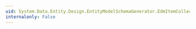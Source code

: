 ```yaml
---
uid: System.Data.Entity.Design.EntityModelSchemaGenerator.EdmItemCollection
internalonly: False
---
```

